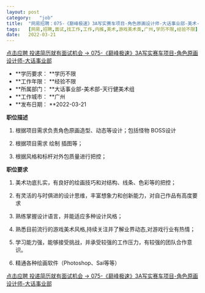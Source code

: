 ```yaml
---
layout:	post
category:	"job"
title:	"网易招聘：075-《巅峰极速》3A写实赛车项目-角色原画设计师-大话事业部-美术-游戏美术类-广州学历不限经验不限"
tags:	[网易,招聘,面试,找工作,工作,内推,美术,游戏美术类,广州,学历不限,经验不限]
date:	2022-03-21
---
```


[点击应聘 投递简历就有面试机会 ->  075-《巅峰极速》3A写实赛车项目-角色原画设计师-大话事业部](http://mobile.bole.netease.com/bole/boleDetail?id=32022&employeeId=346f03c3cda5f04c&key=all)



- **学历要求： **学历不限
- **工作年限： **经验不限
- **所属部门： **大话事业部-美术部-天行健美术组
- **工作城市： **广州
- **发布日期： **2022-03-21



**职位描述**

1. 根据项目需求负责角色原画造型、动态等设计；包括怪物 BOSS设计 

2. 根据项目需求 绘制 插图等；

3. 根据风格和标杆对外包质量进行把控； 





**职位要求**

1. 美术功底扎实，有良好的绘画技巧和对结构、线条、色彩等的把控；

2. 有灵活的与时俱进的设计思维，丰富想象力和创新能力，对自己作品有高度要求

3. 熟练掌握设计语言，并能适应多种设计风格；  

4. 熟悉目前流行的游戏美术风格,持续关注并了解业界动态,对游戏行业有热情；

5. 学习能力强，能够接受挑战，并承受较强的工作压力，有较强的团队合作意识。

6. 精通各种绘画软件（Photoshop、Sai等等）





[点击应聘 投递简历就有面试机会 ->  075-《巅峰极速》3A写实赛车项目-角色原画设计师-大话事业部](http://mobile.bole.netease.com/bole/boleDetail?id=32022&employeeId=346f03c3cda5f04c&key=all)